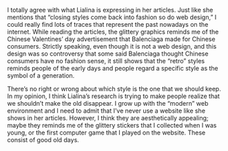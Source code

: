I totally agree with what Lialina is expressing in her articles. Just like she mentions that “closing styles come back into fashion so do web design,” I could really find lots of traces that represent the past nowadays on the internet. While reading the articles, the glittery graphics reminds me of the Chinese Valentines’ day advertisement that Balenciaga made for Chinese consumers. Strictly speaking, even though it is not a web design, and this design was so controversy that some said Balenciaga thought Chinese consumers have no fashion sense, it still shows that the “retro” styles reminds people of the early days and people regard a specific style as the symbol of a generation.

There’s no right or wrong about which style is the one that we should keep. In my opinion, I think Lialina’s research is trying to make people realize that we shouldn’t make the old disappear. I grow up with the “modern” web environment and I need to admit that I’ve never use a website like she shows in her articles. However, I think they are aesthetically appealing; maybe they reminds me of the glittery stickers that I collected when I was young, or the first computer game that I played on the website. These consist of good old days.
